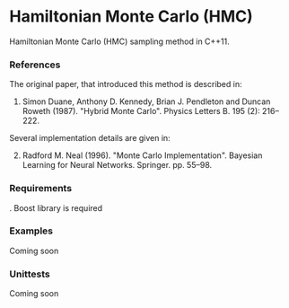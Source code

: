 # Hamiltonian Monte Carlo (HMC)

Hamiltonian Monte Carlo (HMC) sampling method in C++11.

### References

The original paper, that introduced this method is described in:

   1. Simon Duane, Anthony D. Kennedy, Brian J. Pendleton and Duncan Roweth (1987).
   "Hybrid Monte Carlo". Physics Letters B. 195 (2): 216–222.

Several implementation details are given in:

   2. Radford M. Neal (1996). "Monte Carlo Implementation".
   Bayesian Learning for Neural Networks. Springer. pp. 55–98.


### Requirements

   . Boost library is required

### Examples

   Coming soon

### Unittests

   Coming soon